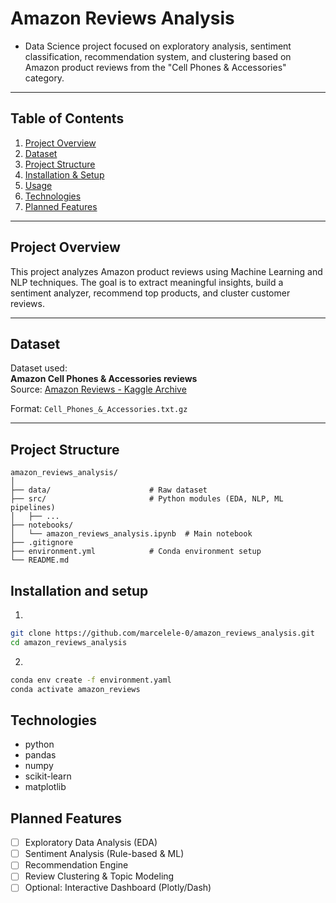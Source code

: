  # Amazon Reviews Analysis

- Data Science project focused on exploratory analysis, sentiment classification, recommendation system, and clustering based on Amazon product reviews from the "Cell Phones & Accessories" category.

---

## Table of Contents
1. [Project Overview](#project-overview)
2. [Dataset](#dataset)
3. [Project Structure](#project-structure)
4. [Installation & Setup](#installation-and-setup)
5. [Usage](#usage)
6. [Technologies](#technologies)
7. [Planned Features](#planned-features)


---

## Project Overview
This project analyzes Amazon product reviews using Machine Learning and NLP techniques. The goal is to extract meaningful insights, build a sentiment analyzer, recommend top products, and cluster customer reviews.

---

## Dataset
Dataset used:  
**Amazon Cell Phones & Accessories reviews**  
Source: [Amazon Reviews - Kaggle Archive](https://nijianmo.github.io/amazon/index.html)

Format: `Cell_Phones_&_Accessories.txt.gz`

---

## Project Structure
```plaintext
amazon_reviews_analysis/
│
├── data/                      # Raw dataset              
├── src/                       # Python modules (EDA, NLP, ML pipelines)
│   ├── ...
├── notebooks/
│   └── amazon_reviews_analysis.ipynb  # Main notebook
├── .gitignore
├── environment.yml            # Conda environment setup
└── README.md 
```

## Installation and setup

1)

```bash
git clone https://github.com/marcelele-0/amazon_reviews_analysis.git
cd amazon_reviews_analysis
```

2)

```bash
conda env create -f environment.yaml
conda activate amazon_reviews
```

## Technologies
  - python
  - pandas
  - numpy
  - scikit-learn
  - matplotlib

## Planned Features
- [ ] Exploratory Data Analysis (EDA)
- [ ] Sentiment Analysis (Rule-based & ML)
- [ ] Recommendation Engine
- [ ] Review Clustering & Topic Modeling
- [ ] Optional: Interactive Dashboard (Plotly/Dash)
